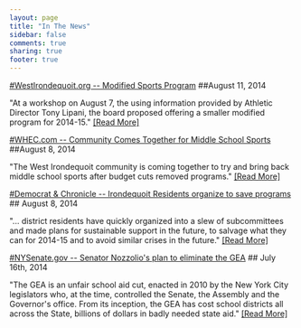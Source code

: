 ```yaml
---
layout: page
title: "In The News"
sidebar: false
comments: true
sharing: true
footer: true
---
```


<a href="http://www.westirondequoit.org/district/boe/DistrictVote/Contingency/Contingency_ModB.htm">
#WestIrondequoit.org -- Modified Sports Program</a>
##August 11, 2014

"At a workshop on August 7, the using information provided by Athletic Director Tony Lipani, the board proposed offering a smaller modified program for 2014-15." <a href="http://www.westirondequoit.org/district/boe/DistrictVote/Contingency/Contingency_ModB.htm">[Read More]</a>  
  
<a href="http://www.whec.com/news/stories/S3527558.shtml?cat=565">
#WHEC.com -- Community Comes Together for Middle School Sports</a>
##August 8, 2014

"The West Irondequoit community is coming together to try and bring back middle school sports after budget cuts removed programs." <a href="http://www.whec.com/news/stories/S3527558.shtml?cat=565">[Read More]</a>  
  

<a href="http://www.democratandchronicle.com/story/news/2014/08/07/irondequoit-residents-organize-save-programs/13743743/">
#Democrat & Chronicle -- Irondequoit Residents organize to save programs</a>
## August 8, 2014

"... district residents have quickly organized into a slew of subcommittees and made plans for sustainable support in the future, to salvage what they can for 2014-15 and to avoid similar crises in the future." <a href="http://www.democratandchronicle.com/story/news/2014/08/07/irondequoit-residents-organize-save-programs/13743743/">[Read More]</a>  
  
<a href="http://www.nysenate.gov/webform/support-senator-nozzolios-plan-eliminate-gea">
#NYSenate.gov -- Senator Nozzolio's plan to eliminate the GEA</a>
## July 16th, 2014

"The GEA is an unfair school aid cut, enacted in 2010 by the New York City legislators who, at the time, controlled the Senate, the Assembly and the Governor's office. From its inception, the GEA has cost school districts all across the State, billions of dollars in badly needed state aid." <a href="http://www.nysenate.gov/webform/support-senator-nozzolios-plan-eliminate-gea">[Read More]</a>  
  

